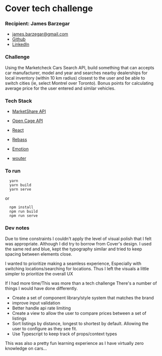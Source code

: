 # Cover tech challenge

### Recipient: James Barzegar

- james.barzegar@gmail.com
- [Github](http://github.com/jbarzegar)
- [LinkedIn](https://www.linkedin.com/in/james-barzegar-686a74106/)

### Challenge

Using the Marketcheck Cars Search API, build something that can accepts car manufacturer,
model and year and searches nearby dealerships for local inventory (within 10 km radius)
closest to the user and be able to switch cities (ie, select Montrel over Toronto). Bonus points
for calculating average price for the user entered and similar vehicles.

### Tech Stack

- [MarketShare API](https://www.marketcheck.com/)
- [Open Cage API](https://opencagedata.com/api)

- [React](https://reactjs.org/)
- [Rebass](https://rebassjs.org/)
- [Emotion](https://emotion.sh)
- [wouter](https://github.com/molefrog/wouter)

### To run

```
  yarn
  yarn build
  yarn serve
```

or

```
  npm install
  npm run build
  npm run serve
```

### Dev notes

Due to time constraints I couldn't apply the level of visual polish that I felt was appropriate. Although I did try to borrow from Cover's design. I used the same red and blue, kept the typography similar and tried to keep spacing between elements close.

I wanted to prioritize making a seamless experience, Especially with switching locations/searching for locations. Thus I left the visuals a little simpler to prioritize the overall UX

If I had more time/This was more than a tech challenge There's a number of things I would have done differently.

- Create a set of component library/style system that matches the brand
- improve input validation
- Better handle api rate limiting
- Create a view to allow the user to compare prices between a set of listings
- Sort listings by distance, longest to shortest by default. Allowing the user to configure as they see fit.
- Use Typescript to keep track of props/context types

This was also a pretty fun learning experience as I have virtually zero knowledge on cars...
